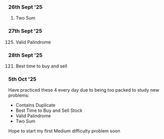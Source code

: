 ### 26th Sept '25

1. Two Sum

### 27th Sept '25

125. Valid Palindrome

### 28th Sept '25

121. Best time to buy and sell

### 5th Oct '25

Have practiced these 4 every day due to being too packed to study new problems:
- Contains Duplicate
- Best Time to Buy and Sell Stock
- Valid Palindrome
- Two Sum

Hope to start my first Medium difficulty problem soon
